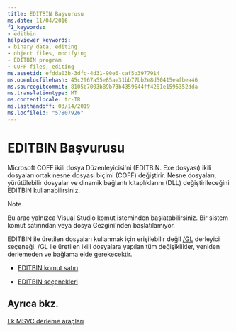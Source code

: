 ```yaml
---
title: EDITBIN Başvurusu
ms.date: 11/04/2016
f1_keywords:
- editbin
helpviewer_keywords:
- binary data, editing
- object files, modifying
- EDITBIN program
- COFF files, editing
ms.assetid: efdda03b-3dfc-4d31-90e6-caf5b3977914
ms.openlocfilehash: 45c2967a55e85ae31bb77bb2e8d50415eafbea46
ms.sourcegitcommit: 8105b7003b89b73b4359644ff4281e1595352dda
ms.translationtype: MT
ms.contentlocale: tr-TR
ms.lasthandoff: 03/14/2019
ms.locfileid: "57807926"
---
```

# <a name="editbin-reference"></a>EDITBIN Başvurusu

Microsoft COFF ikili dosya Düzenleyicisi'ni (EDITBIN. Exe dosyası) ikili dosyaları ortak nesne dosyası biçimi (COFF) değiştirir. Nesne dosyaları, yürütülebilir dosyalar ve dinamik bağlantı kitaplıklarını (DLL) değiştirileceğini EDITBIN kullanabilirsiniz.

> [!NOTE]
>  Bu araç yalnızca Visual Studio komut isteminden başlatabilirsiniz. Bir sistem komut satırından veya dosya Gezgini'nden başlatılamıyor.

EDITBIN ile üretilen dosyaları kullanmak için erişilebilir değil [/GL](gl-whole-program-optimization.md) derleyici seçeneği. /GL ile üretilen ikili dosyalara yapılan tüm değişiklikler, yeniden derlemeden ve bağlama elde gerekecektir.

- [EDITBIN komut satırı](editbin-command-line.md)

- [EDITBIN seçenekleri](editbin-options.md)

## <a name="see-also"></a>Ayrıca bkz.

[Ek MSVC derleme araçları](c-cpp-build-tools.md)
